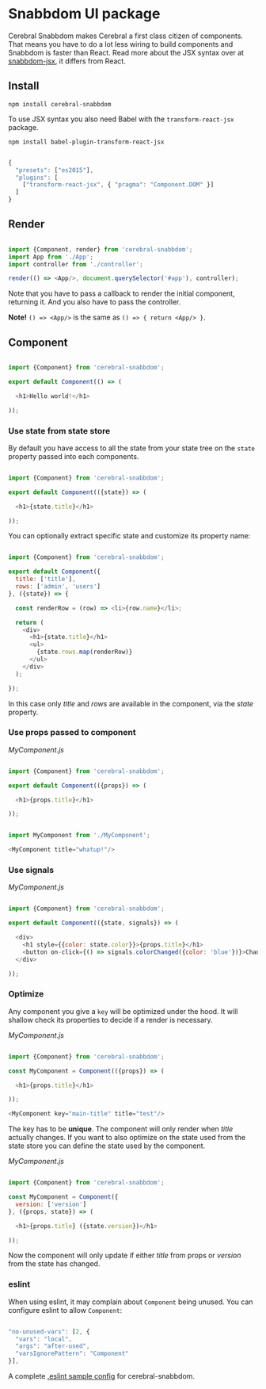 # Snabbdom UI package

Cerebral Snabbdom makes Cerebral a first class citizen of components. That means you have to do a lot less wiring to build components and Snabbdom is faster than React. Read more about the JSX syntax over at [snabbdom-jsx](https://github.com/yelouafi/snabbdom-jsx), it differs from React.

## Install
`npm install cerebral-snabbdom`

To use JSX syntax you also need Babel with the `transform-react-jsx` package.

`npm install babel-plugin-transform-react-jsx`

```javascript

{
  "presets": ["es2015"],
  "plugins": [
    ["transform-react-jsx", { "pragma": "Component.DOM" }]
  ]
}
```

## Render

```javascript

import {Component, render} from 'cerebral-snabbdom';
import App from './App';
import controller from './controller';

render(() => <App/>, document.querySelector('#app'), controller);
```
Note that you have to pass a callback to render the initial component, returning it. And you also have to pass the controller.

**Note!** `() => <App/>` is the same as `() => { return <App/> }`.

## Component

```javascript

import {Component} from 'cerebral-snabbdom';

export default Component(() => (

  <h1>Hello world!</h1>

));
```

### Use state from state store
By default you have access to all the state from your state tree on the `state` property passed into each components.

```javascript

import {Component} from 'cerebral-snabbdom';

export default Component(({state}) => (

  <h1>{state.title}</h1>

));
```

You can optionally extract specific state and customize its property name:

```javascript

import {Component} from 'cerebral-snabbdom';

export default Component({
  title: ['title'],
  rows: ['admin', 'users']
}, ({state}) => {

  const renderRow = (row) => <li>{row.name}</li>;

  return (
    <div>
      <h1>{state.title}</h1>
      <ul>
        {state.rows.map(renderRow)}
      </ul>
    </div>
  );

});
```
In this case only *title* and *rows* are available in the component, via the *state* property.

### Use props passed to component

*MyComponent.js*
```javascript

import {Component} from 'cerebral-snabbdom';

export default Component(({props}) => (

  <h1>{props.title}</h1>

));
```

```javascript

import MyComponent from './MyComponent';

<MyComponent title="whatup!"/>
```

### Use signals

*MyComponent.js*
```javascript

import {Component} from 'cerebral-snabbdom';

export default Component(({state, signals}) => (

  <div>
    <h1 style={{color: state.color}}>{props.title}</h1>
    <button on-click={() => signals.colorChanged({color: 'blue'})}>Change color</button>
  </div>

));
```

### Optimize
Any component you give a `key` will be optimized under the hood. It will shallow check its properties to decide if a render is necessary.

*MyComponent.js*
```javascript

import {Component} from 'cerebral-snabbdom';

const MyComponent = Component(({props}) => (

  <h1>{props.title}</h1>

));

<MyComponent key="main-title" title="test"/>
```
The key has to be **unique**. The component will only render when *title* actually changes. If you want to also optimize on the state used from the state store you can define the state used by the component.

*MyComponent.js*
```javascript

import {Component} from 'cerebral-snabbdom';

const MyComponent = Component({
  version: ['version']
}, ({props, state}) => (

  <h1>{props.title} ({state.version})</h1>

));
```
Now the component will only update if either *title* from props or *version* from the state has changed.

### eslint
When using eslint, it may complain about `Component` being unused. You can configure eslint to allow `Component`:
```javascript

"no-unused-vars": [2, {
  "vars": "local",
  "args": "after-used",
  "varsIgnorePattern": "Component"
}],
```
A complete [.eslint sample config](https://gist.github.com/garth/a812cf7a7b53f083e667) for cerebral-snabbdom.
